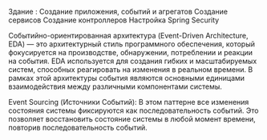 Здание :
Создание приложения, событий и агрегатов 
Создание сервисов
Создание контроллеров
Настройка Spring Security

Событийно-ориентированная архитектура (Event-Driven Architecture, EDA) — это архитектурный стиль 
программного обеспечения, который фокусируется на производстве, обнаружении,
потреблении и реакции на события. EDA используется для создания гибких и масштабируемых систем,
способных реагировать на изменения в реальном времени.
В рамках этой архитектуры события являются основными единицами взаимодействия между различными 
компонентами системы.

Event Sourcing (Источники Событий):
В этом паттерне все изменения состояния системы фиксируются как последовательность событий.
Это позволяет восстановить состояние системы в любой момент времени,
повторив последовательность событий.

